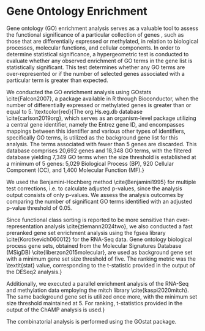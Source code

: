 # Gene Ontology Enrichment

Gene ontology (GO) enrichment analysis serves as a valuable tool to assess the functional significance of a particular collection of genes , such as those that are differentially expressed or methylated,  in relation to biological processes, molecular functions, and cellular components. In order to determine statistical significance, a hypergeometric test is conducted to evaluate whether any observed enrichment of GO terms in the gene list is statistically significant. This test determines whether any GO terms are over-represented or if the number of selected genes associated with a particular term is greater than expected.

We conducted the GO enrichment analysis using GOstats \cite{Falcon2007}, a package available in R through Bioconductor, when the number of differentially expressed or methylated genes is greater than or equal to 5. \textcolor{red}{The org.Hs.eg.db database \cite{carlson2019org}, which serves as an organism-level package utilizing a central gene identifier, namely the Entrez gene ID, and encompasses mappings between this identifier and various other types of identifiers, specifically GO terms, is utilized as the background gene list for this analysis. The terms associated with fewer than 5 genes are discarded. This database comprises 20,692 genes and 18,348 GO terms, with the filtered database yielding 7,349 GO terms when the size threshold is established at a minimum of 5 genes: 5,029 Biological Process (BP), 920 Cellular Component (CC), and 1,400 Molecular Function (MF).}

We used the Benjamini-Hochberg method \cite{Benjamini1995} for multiple test corrections, i.e. to calculate adjusted p-values, since the analysis output consists of only p-values. We assess the analysis outcomes by comparing the number of significant GO terms identified with an adjusted p-value threshold of 0.05.


Since functional class sorting is reported to be more sensitive than over-representation analysis \cite{ziemann2024two}, we also conducted a fast preranked gene set enrichment analysis using the fgsea library \cite{Korotkevich060012} for the RNA-Seq data. Gene ontology biological process gene sets, obtained from the Molecular Signatures Database (MSigDB) \cite{liberzon2015molecular}, are used as background gene set with a minimum gene set size threshold of five. The ranking metric was the \textit{stat} value, corresponding to the t-statistic provided in the output of the DESeq2 analysis.}

Additionally, we executed a parallel enrichment analysis of the RNA-Seq and methylation data employing the mitch library \cite{kaspi2020mitch}. The same background gene set is utilized once more, with the minimum set size threshold maintained at 5. For ranking, t-statistics provided in the output of the ChAMP analysis is used.}

The combinatorial analysis is performed using the GOstat package.
